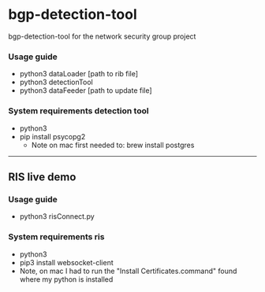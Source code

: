 # bgp-detection-tool
bgp-detection-tool for the network security group project

### Usage guide
- python3 dataLoader [path to rib file]
- python3 detectionTool 
- python3 dataFeeder [path to update file]

### System requirements detection tool
- python3
- pip install psycopg2
  - Note on mac first needed to: brew install postgres


---

## RIS live demo

### Usage guide
- python3 risConnect.py

### System requirements ris
- python3
- pip3 install websocket-client
- Note, on mac I had to run the "Install Certificates.command" found where my python is installed




